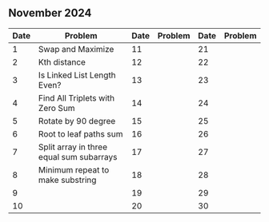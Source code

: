## November 2024

| Date | Problem                                  | Date | Problem | Date | Problem |
| ---- | ---------------------------------------- | ---- | ------- | ---- | ------- |
| 1    | Swap and Maximize                        | 11   |         | 21   |         |
| 2    | Kth distance                             | 12   |         | 22   |         |
| 3    | Is Linked List Length Even?              | 13   |         | 23   |         |
| 4    | Find All Triplets with Zero Sum          | 14   |         | 24   |         |
| 5    | Rotate by 90 degree                      | 15   |         | 25   |         |
| 6    | Root to leaf paths sum                   | 16   |         | 26   |         |
| 7    | Split array in three equal sum subarrays | 17   |         | 27   |         |
| 8    | Minimum repeat to make substring         | 18   |         | 28   |         |
| 9    |                                          | 19   |         | 29   |         |
| 10   |                                          | 20   |         | 30   |         |
